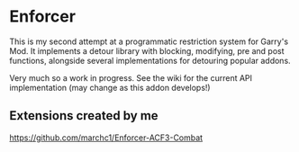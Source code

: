 # Enforcer

This is my second attempt at a programmatic restriction system for Garry's Mod. It implements a detour library with blocking, modifying, pre and post functions, alongside several implementations for detouring popular addons.

Very much so a work in progress. See the wiki for the current API implementation (may change as this addon develops!)

## Extensions created by me
https://github.com/marchc1/Enforcer-ACF3-Combat

